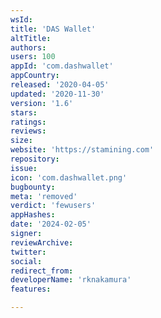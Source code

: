 ```yaml
---
wsId: 
title: 'DAS Wallet'
altTitle: 
authors: 
users: 100
appId: 'com.dashwallet'
appCountry: 
released: '2020-04-05'
updated: '2020-11-30'
version: '1.6'
stars: 
ratings: 
reviews: 
size: 
website: 'https://stamining.com'
repository: 
issue: 
icon: 'com.dashwallet.png'
bugbounty: 
meta: 'removed'
verdict: 'fewusers'
appHashes: 
date: '2024-02-05'
signer: 
reviewArchive: 
twitter: 
social: 
redirect_from: 
developerName: 'rknakamura'
features: 

---
```


